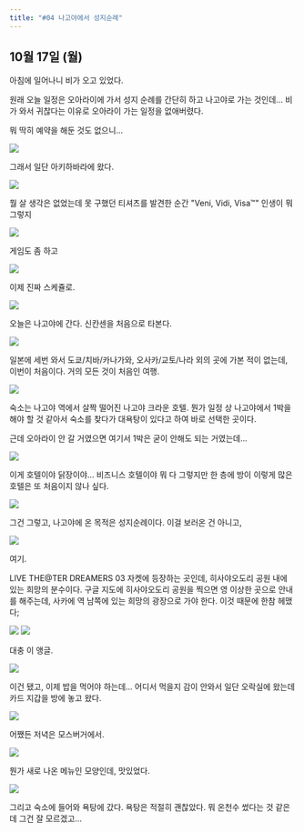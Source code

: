 ```yaml
---
title: "#04 나고야에서 성지순례"
---
```


## 10월 17일 (월)

아침에 일어나니 비가 오고 있었다.

원래 오늘 일정은 오아라이에 가서 성지 순례를 간단히 하고 나고야로 가는 것인데...
비가 와서 귀찮다는 이유로 오아라이 가는 일정을 없애버렸다.

뭐 딱히 예약을 해둔 것도 없으니...

![](/photos/161015-japan/04_01.jpg)

그래서 일단 아키하바라에 왔다.

![](/photos/161015-japan/04_02.jpg)

뭘 살 생각은 없었는데 못 구했던 티셔츠를 발견한 순간 "Veni, Vidi, Visa™"
인생이 뭐 그렇지

![](/photos/161015-japan/04_03.jpg)

게임도 좀 하고

![](/photos/161015-japan/04_04.jpg)

이제 진짜 스케쥴로.

![](/photos/161015-japan/04_05.jpg)

오늘은 나고야에 간다.
신칸센을 처음으로 타본다.

![](/photos/161015-japan/04_06.jpg)

일본에 세번 와서 도쿄/치바/카나가와, 오사카/교토/나라 외의 곳에 가본 적이 없는데, 이번이 처음이다.
거의 모든 것이 처음인 여행.

![](/photos/161015-japan/04_07.png)

숙소는 나고야 역에서 살짝 떨어진 나고야 크라운 호텔.
뭔가 일정 상 나고야에서 1박을 해야 할 것 같아서 숙소를 찾다가 대욕탕이 있다고 하여 바로 선택한 곳이다.

근데 오아라이 안 갈 거였으면 여기서 1박은 굳이 안해도 되는 거였는데...

![](/photos/161015-japan/04_08.jpg)

이게 호텔이야 닭장이야...
비즈니스 호텔이야 뭐 다 그렇지만 한 층에 방이 이렇게 많은 호텔은 또 처음이지 않나 싶다.

![](/photos/161015-japan/04_09.jpg)

그건 그렇고, 나고야에 온 목적은 성지순례이다.
이걸 보러온 건 아니고,

![](/photos/161015-japan/04_10.jpg)

여기.

LIVE THE@TER DREAMERS 03 자켓에 등장하는 곳인데, 히사야오도리 공원 내에 있는 희망의 분수이다.
구글 지도에 히사야오도리 공원을 찍으면 영 이상한 곳으로 안내를 해주는데,
사카에 역 남쪽에 있는 희망의 광장으로 가야 한다.
이것 때문에 한참 헤맸다;

![](/photos/161015-japan/04_11.jpg)
![](/photos/161015-japan/04_12.jpg)

대충 이 앵글.

![](/photos/161015-japan/04_13.jpg)

이건 됐고, 이제 밥을 먹어야 하는데...
어디서 먹을지 감이 안와서 일단 오락실에 왔는데 카드 지갑을 방에 놓고 왔다.

![](/photos/161015-japan/04_14.jpg)

어쨌든 저녁은 모스버거에서.

![](/photos/161015-japan/04_15.jpg)

뭔가 새로 나온 메뉴인 모양인데, 맛있었다.

![](/photos/161015-japan/04_16.jpg)

그리고 숙소에 들어와 욕탕에 갔다.
욕탕은 적절히 괜찮았다. 뭐 온천수 썼다는 것 같은데 그건 잘 모르겠고...
